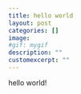 ```yaml
---
title: hello world
layout: post
categories: []
image: 
#gif: mygif
description: ""
customexcerpt: ""
---
```


hello world!

